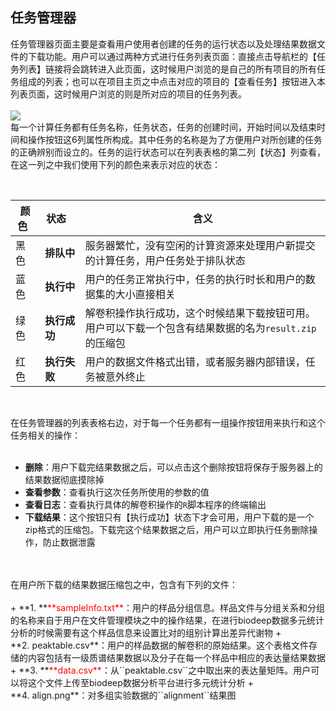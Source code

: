 ## **任务管理器**

任务管理器页面主要是查看用户使用者创建的任务的运行状态以及处理结果数据文件的下载功能。用户可以通过两种方式进行任务列表页面：直接点击导航栏的【任务列表】链接将会跳转进入此页面，这时候用户浏览的是自己的所有项目的所有任务组成的列表；也可以在项目主页之中点击对应的项目的【查看任务】按钮进入本列表页面，这时候用户浏览的则是所对应的项目的任务列表。
<br/>
<br/>
![](/themes/simplebootx/Public/user_manual/images/task_list.png)
<br/>
每一个计算任务都有任务名称，任务状态，任务的创建时间，开始时间以及结束时间和操作按钮这6列属性所构成。其中任务的名称是为了方便用户对所创建的任务的正确辨别而设立的。任务的运行状态可以在列表表格的第二列【状态】列查看，在这一列之中我们使用下列的颜色来表示对应的状态：

<br/>

|**颜色**&nbsp;&nbsp;|**状态**&nbsp;&nbsp;&nbsp;|**含义**                                                                          |
|----|--------|--------------------------------------------------------------------------------------------------------------------|
|黑色|**排队中**  |服务器繁忙，没有空闲的计算资源来处理用户新提交的计算任务，用户任务处于排队状态                                      |
|蓝色|**执行中**  |用户的任务正常执行中，任务的执行时长和用户的数据集的大小直接相关                                                    |
|绿色|**执行成功**&nbsp;&nbsp;&nbsp;|解卷积操作执行成功，这个时候结果下载按钮可用。用户可以下载一个包含有结果数据的名为``result.zip``的压缩包|
|红色|**执行失败**&nbsp;&nbsp;&nbsp;|用户的数据文件格式出错，或者服务器内部错误，任务被意外终止                                              |

<br/>

在任务管理器的列表表格右边，对于每一个任务都有一组操作按钮用来执行和这个任务相关的操作：
<br/>
<br/>
+ **删除**：用户下载完结果数据之后，可以点击这个删除按钮将保存于服务器上的结果数据彻底摸除掉                                                                
+ **查看参数**：查看执行这次任务所使用的参数的值                                                                                                                
+ **查看日志**：查看执行具体的解卷积操作的``R``脚本程序的终端输出                                                                                                   
+ **下载结果**：这个按钮只有【执行成功】状态下才会可用，用户下载的是一个zip格式的压缩包。下载完这个结果数据之后，用户可以立即执行任务删除操作，防止数据泄露
<br/>
<br/>
在用户所下载的结果数据压缩包之中，包含有下列的文件：
<br/>
<br/>
+ **1.&nbsp;**<span style="color:red;">**sampleInfo.txt**</span>：用户的样品分组信息。样品文件与分组关系和分组的名称来自于用户在文件管理模块之中的操作结果，在进行biodeep数据多元统计分析的时候需要有这个样品信息来设置比对的组别计算出差异代谢物
+ **2.&nbsp;peaktable.csv**：用户的样品数据的解卷积的原始结果。这个表格文件存储的内容包括有一级质谱结果数据以及分子在每一个样品中相应的表达量结果数据                                 
+ **3.&nbsp;**<span style="color:red;">**data.csv**</span>：从``peaktable.csv``之中取出来的表达量矩阵。用户可以将这个文件上传至biodeep数据分析平台进行多元统计分析
+ **4.&nbsp;align.png**：对多组实验数据的``alignment``结果图